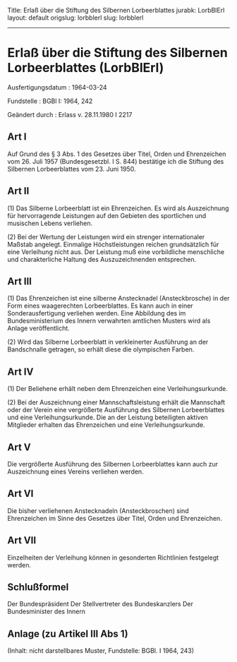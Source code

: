 Title: Erlaß über die Stiftung des Silbernen Lorbeerblattes
jurabk: LorbBlErl
layout: default
origslug: lorbblerl
slug: lorbblerl

---

# Erlaß über die Stiftung des Silbernen Lorbeerblattes (LorbBlErl)

Ausfertigungsdatum
:   1964-03-24

Fundstelle
:   BGBl I: 1964, 242

Geändert durch
:   Erlass v. 28.11.1980 I 2217


## Art I

Auf Grund des § 3 Abs. 1 des Gesetzes über Titel, Orden und
Ehrenzeichen vom 26. Juli 1957 (Bundesgesetzbl. I S. 844) bestätige
ich die Stiftung des Silbernen Lorbeerblattes vom 23. Juni 1950.


## Art II

(1) Das Silberne Lorbeerblatt ist ein Ehrenzeichen. Es wird als
Auszeichnung für hervorragende Leistungen auf den Gebieten des
sportlichen und musischen Lebens verliehen.

(2) Bei der Wertung der Leistungen wird ein strenger internationaler
Maßstab angelegt. Einmalige Höchstleistungen reichen grundsätzlich für
eine Verleihung nicht aus. Der Leistung muß eine vorbildliche
menschliche und charakterliche Haltung des Auszuzeichnenden
entsprechen.


## Art III

(1) Das Ehrenzeichen ist eine silberne Anstecknadel (Ansteckbrosche)
in der Form eines waagerechten Lorbeerblattes. Es kann auch in einer
Sonderausfertigung verliehen werden. Eine Abbildung des im
Bundesministerium des Innern verwahrten amtlichen Musters wird als
Anlage veröffentlicht.

(2) Wird das Silberne Lorbeerblatt in verkleinerter Ausführung an der
Bandschnalle getragen, so erhält diese die olympischen Farben.


## Art IV

(1) Der Beliehene erhält neben dem Ehrenzeichen eine
Verleihungsurkunde.

(2) Bei der Auszeichnung einer Mannschaftsleistung erhält die
Mannschaft oder der Verein eine vergrößerte Ausführung des Silbernen
Lorbeerblattes und eine Verleihungsurkunde. Die an der Leistung
beteiligten aktiven Mitglieder erhalten das Ehrenzeichen und eine
Verleihungsurkunde.


## Art V

Die vergrößerte Ausführung des Silbernen Lorbeerblattes kann auch zur
Auszeichnung eines Vereins verliehen werden.


## Art VI

Die bisher verliehenen Anstecknadeln (Ansteckbroschen) sind
Ehrenzeichen im Sinne des Gesetzes über Titel, Orden und Ehrenzeichen.


## Art VII

Einzelheiten der Verleihung können in gesonderten Richtlinien
festgelegt werden.


## Schlußformel

Der Bundespräsident
Der Stellvertreter des Bundeskanzlers
Der Bundesminister des Innern


## Anlage (zu Artikel III Abs 1)

(Inhalt: nicht darstellbares Muster,
Fundstelle: BGBl. I 1964, 243)

